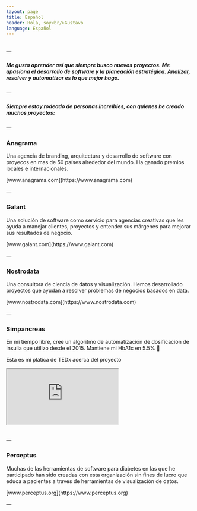 ```yaml
---
layout: page
title: Español
header: Hola, soy<br/>Gustavo
language: Español
---
```


<p>
  <br/>—
</p>

<h5 class="text-light">
  Me gusta aprender así que siempre busco nuevos proyectos. Me apasiona el desarrollo de software y la planeación estratégica. Analizar, resolver y automatizar es lo que mejor hago.
</h5>

<p>
—
</p>

<h5 class="text-light">
  Siempre estoy rodeado de personas increíbles, con quienes he creado muchos proyectos:
</h5>

<p>
—
</p>

<h3 class="text-light-gray">
  <strong>Anagrama</strong>
</h3>

<p class="text-light-gray">
  Una agencia de branding, arquitectura y desarrollo de software con proyecos en mas de 50 países alrededor del mundo. Ha ganado premios locales e internacionales.
</p>
[www.anagrama.com](https://www.anagrama.com)

<p>
—
</p>

<h3 class="text-light-gray">
  <strong>Galant</strong>
</h3>

<p class="text-light-gray">
  Una solución de software como servicio para agencias creativas que les ayuda a manejar clientes, proyectos y entender sus márgenes para mejorar sus resultados de negocio.
</p>
[www.galant.com](https://www.galant.com)

<p>
—
</p>

<h3 class="text-light-gray">
  <strong>Nostrodata</strong>
</h3>

<p class="text-light-gray">
  Una consultora de ciencia de datos y visualización. Hemos desarrollado proyectos que ayudan a resolver problemas de negocios basados en data.
</p>
[www.nostrodata.com](https://www.nostrodata.com)

<p>
—
</p>

<h3 class="text-light-gray">
  <strong>Simpancreas</strong>
</h3>

<p class="text-light-gray">
  En mi tiempo libre, cree un algoritmo de automatización de dosificación de insulia que utilizo desde el 2015. Mantiene mi HbA1c en 5.5% 💙
</p>

<p class="text-light-gray">
  Esta es mi plática de TEDx acerca del proyecto
</p>

<div class="embed-responsive embed-responsive-16by9">
  <iframe class="embed-responsive-item" src="https://www.youtube.com/embed/K1C4xEWipOo" allowfullscreen></iframe>
</div>

<br/>

<p>
—
</p>

<h3 class="text-light-gray">
  <strong>Perceptus</strong>
</h3>

<p class="text-light-gray">
  Muchas de las herramientas de software para diabetes en las que he participado han sido creadas con esta organización sin fines de lucro que educa a pacientes a través de herramientas de visualización de datos.
</p>
[www.perceptus.org](https://www.perceptus.org)

<p>
—
</p>